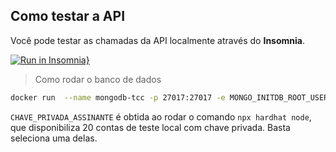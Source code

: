 
## Como testar a API
Você pode testar as chamadas da API localmente através do **Insomnia**.

[![Run in Insomnia}](https://insomnia.rest/images/run.svg)](https://insomnia.rest/run/?label=Api%20Rest&uri=https%3A%2F%2Fgithub.com%2FMatheusPSantos%2Ftcc%2Fblob%2Fmain%2Ftcc2%2Fapi%2Fdocumentation%2Finsomnia.json)



> Como rodar o banco de dados
```bash
docker run  --name mongodb-tcc -p 27017:27017 -e MONGO_INITDB_ROOT_USERNAME=root -e MONGO_INITDB_ROOT_PASSWORD=root mongo
```

`CHAVE_PRIVADA_ASSINANTE` é obtida ao rodar o comando `npx hardhat node`, que disponibiliza 20 contas de teste local com chave privada. Basta seleciona uma delas.